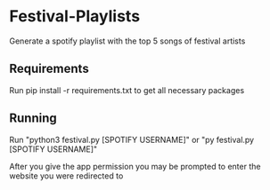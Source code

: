 # Festival-Playlists
Generate a spotify playlist with the top 5 songs of festival artists

## Requirements
Run pip install -r requirements.txt to get all necessary packages

## Running
Run "python3 festival.py [SPOTIFY USERNAME]" or "py festival.py [SPOTIFY USERNAME]"

After you give the app permission you may be prompted to enter the website you were redirected to
